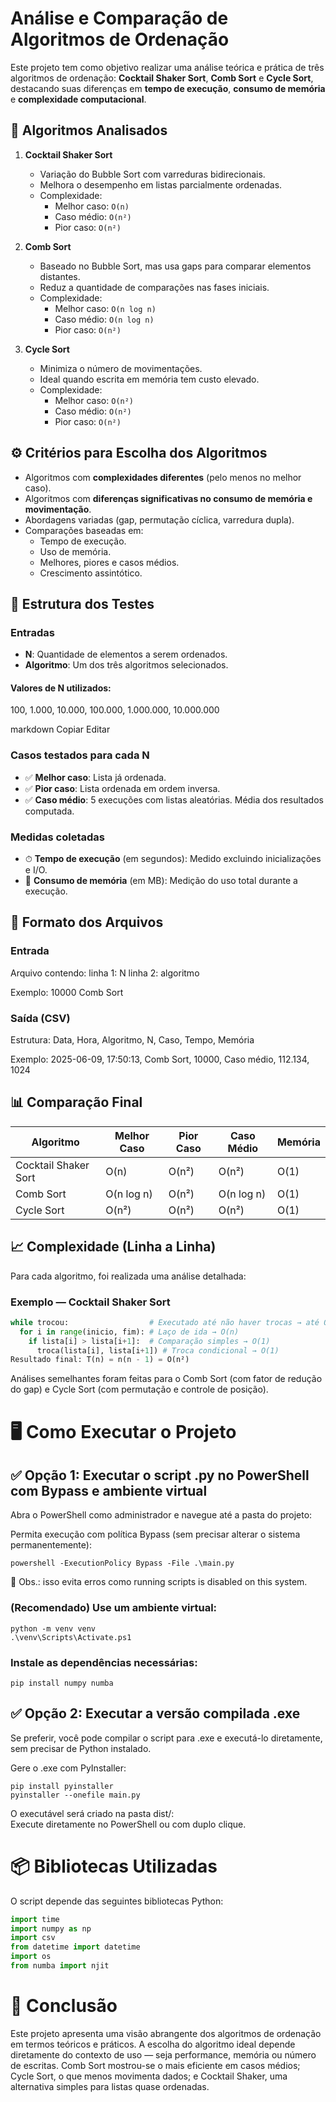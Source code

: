 # Análise e Comparação de Algoritmos de Ordenação

Este projeto tem como objetivo realizar uma análise teórica e prática de três algoritmos de ordenação: **Cocktail Shaker Sort**, **Comb Sort** e **Cycle Sort**, destacando suas diferenças em **tempo de execução**, **consumo de memória** e **complexidade computacional**.

## 📌 Algoritmos Analisados

1. **Cocktail Shaker Sort**  
   - Variação do Bubble Sort com varreduras bidirecionais.
   - Melhora o desempenho em listas parcialmente ordenadas.
   - Complexidade:  
     - Melhor caso: `O(n)`  
     - Caso médio: `O(n²)`  
     - Pior caso: `O(n²)`

2. **Comb Sort**  
   - Baseado no Bubble Sort, mas usa gaps para comparar elementos distantes.
   - Reduz a quantidade de comparações nas fases iniciais.
   - Complexidade:  
     - Melhor caso: `O(n log n)`  
     - Caso médio: `O(n log n)`  
     - Pior caso: `O(n²)`

3. **Cycle Sort**  
   - Minimiza o número de movimentações.
   - Ideal quando escrita em memória tem custo elevado.
   - Complexidade:  
     - Melhor caso: `O(n²)`  
     - Caso médio: `O(n²)`  
     - Pior caso: `O(n²)`

## ⚙️ Critérios para Escolha dos Algoritmos

- Algoritmos com **complexidades diferentes** (pelo menos no melhor caso).
- Algoritmos com **diferenças significativas no consumo de memória e movimentação**.
- Abordagens variadas (gap, permutação cíclica, varredura dupla).
- Comparações baseadas em:
  - Tempo de execução.
  - Uso de memória.
  - Melhores, piores e casos médios.
  - Crescimento assintótico.

## 🧪 Estrutura dos Testes

### Entradas
- **N**: Quantidade de elementos a serem ordenados.
- **Algoritmo**: Um dos três algoritmos selecionados.

#### Valores de N utilizados:
100, 1.000, 10.000, 100.000, 1.000.000, 10.000.000

markdown
Copiar
Editar

### Casos testados para cada N
- ✅ **Melhor caso**: Lista já ordenada.
- ✅ **Pior caso**: Lista ordenada em ordem inversa.
- ✅ **Caso médio**: 5 execuções com listas aleatórias. Média dos resultados computada.

### Medidas coletadas
- ⏱ **Tempo de execução** (em segundos): Medido excluindo inicializações e I/O.
- 🧠 **Consumo de memória** (em MB): Medição do uso total durante a execução.

## 📁 Formato dos Arquivos

### Entrada
Arquivo contendo:
linha 1: N
linha 2: algoritmo

Exemplo:
10000
Comb Sort


### Saída (CSV)
Estrutura:
Data, Hora, Algoritmo, N, Caso, Tempo, Memória


Exemplo:
2025-06-09, 17:50:13, Comb Sort, 10000, Caso médio, 112.134, 1024



## 📊 Comparação Final

| Algoritmo            | Melhor Caso | Pior Caso | Caso Médio | Memória |
|----------------------|-------------|-----------|------------|---------|
| Cocktail Shaker Sort | O(n)        | O(n²)     | O(n²)      | O(1)    |
| Comb Sort            | O(n log n)  | O(n²)     | O(n log n) | O(1)    |
| Cycle Sort           | O(n²)       | O(n²)     | O(n²)      | O(1)    |

## 📈 Complexidade (Linha a Linha)

Para cada algoritmo, foi realizada uma análise detalhada:

### Exemplo — Cocktail Shaker Sort

```python
while trocou:                  # Executado até não haver trocas → até O(n)
  for i in range(inicio, fim): # Laço de ida → O(n)
    if lista[i] > lista[i+1]:  # Comparação simples → O(1)
      troca(lista[i], lista[i+1]) # Troca condicional → O(1)
Resultado final: T(n) = n(n - 1) = O(n²)

```

Análises semelhantes foram feitas para o Comb Sort (com fator de redução do gap) e Cycle Sort (com permutação e controle de posição).

# 🖥️ Como Executar o Projeto
## ✅ Opção 1: Executar o script .py no PowerShell com Bypass e ambiente virtual
Abra o PowerShell como administrador e navegue até a pasta do projeto:

Permita execução com política Bypass (sem precisar alterar o sistema permanentemente):
```
powershell -ExecutionPolicy Bypass -File .\main.py
```
🔐 Obs.: isso evita erros como running scripts is disabled on this system.

### (Recomendado) Use um ambiente virtual:

```
python -m venv venv
.\venv\Scripts\Activate.ps1
```

### Instale as dependências necessárias:
```
pip install numpy numba
```
## ✅ Opção 2: Executar a versão compilada .exe

Se preferir, você pode compilar o script para .exe e executá-lo diretamente, sem precisar de Python instalado.

Gere o .exe com PyInstaller:
```
pip install pyinstaller
pyinstaller --onefile main.py
```
O executável será criado na pasta dist/: <br>
Execute diretamente no PowerShell ou com duplo clique.

# 📦 Bibliotecas Utilizadas
O script depende das seguintes bibliotecas Python:
```python
import time
import numpy as np
import csv
from datetime import datetime
import os
from numba import njit
```
# 🔎 Conclusão
Este projeto apresenta uma visão abrangente dos algoritmos de ordenação em termos teóricos e práticos. A escolha do algoritmo ideal depende diretamente do contexto de uso — seja performance, memória ou número de escritas. Comb Sort mostrou-se o mais eficiente em casos médios; Cycle Sort, o que menos movimenta dados; e Cocktail Shaker, uma alternativa simples para listas quase ordenadas.

